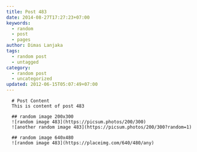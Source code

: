 ```yaml
---
title: Post 483
date: 2014-08-27T17:27:23+07:00
keywords:
  - random
  - post
  - pages
author: Dimas Lanjaka
tags:
  - random post
  - untagged
category:
  - random post
  - uncategorized
updated: 2012-06-15T05:07:49+07:00
---
```


      # Post Content
      This is content of post 483

      ## random image 200x300
      ![random image 483](https://picsum.photos/200/300)
      ![another random image 483](https://picsum.photos/200/300?random=1)

      ## random image 640x480
      ![random image 483](https://placeimg.com/640/480/any)
      